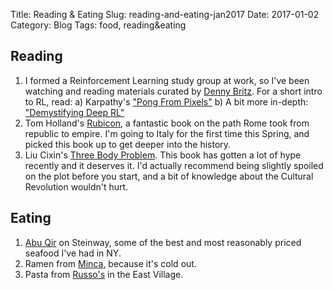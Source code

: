 Title: Reading & Eating
Slug: reading-and-eating-jan2017
Date: 2017-01-02
Category: Blog
Tags: food, reading&eating

## Reading
1. I formed a Reinforcement Learning study group at work, so I've been watching and reading materials curated by [Denny Britz](https://github.com/dennybritz/reinforcement-learning). For a short intro to RL,
read:
    a) Karpathy's ["Pong From Pixels"](http://karpathy.github.io/2016/05/31/rl/)
    b) A bit more in-depth: ["Demystifying Deep RL"](https://www.intelnervana.com/demystifying-deep-reinforcement-learning/)
2. Tom Holland's [Rubicon](https://www.goodreads.com/book/show/91017.Rubicon),
a fantastic book on the path Rome took from republic to empire. I'm going to
Italy for the first time this Spring, and picked this book up to get deeper into
the history.
3. Liu Cixin's [Three Body Problem](https://www.goodreads.com/book/show/20518872-the-three-body-problem).
This book has gotten a lot of hype recently and it deserves it. I'd actually
recommend being slightly spoiled on the plot before you start, and a bit of knowledge about the Cultural Revolution wouldn't hurt.

## Eating
1. [Abu Qir](https://www.yelp.com/biz/abuqir-seafood-queens) on Steinway, some of the best and most reasonably priced seafood I've had in NY.
2. Ramen from [Minca](https://www.yelp.com/biz/minca-new-york), because it's cold out.
3. Pasta from [Russo's](https://www.yelp.com/biz/russo-mozzarella-and-pasta-new-york) in the East Village.
